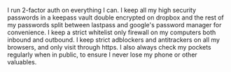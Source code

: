 I run 2-factor auth on everything I can. I keep all my high security passwords in a keepass vault double encrypted on dropbox and the rest of my passwords split between lastpass and google's password manager for convenience.  I keep a strict whitelist only firewall on my computers both inbound and outbound. I keep strict adblockers and antitrackers on all my browsers, and only visit through https. I also always check my pockets regularly when in public, to ensure I never lose my phone or other valuables. 